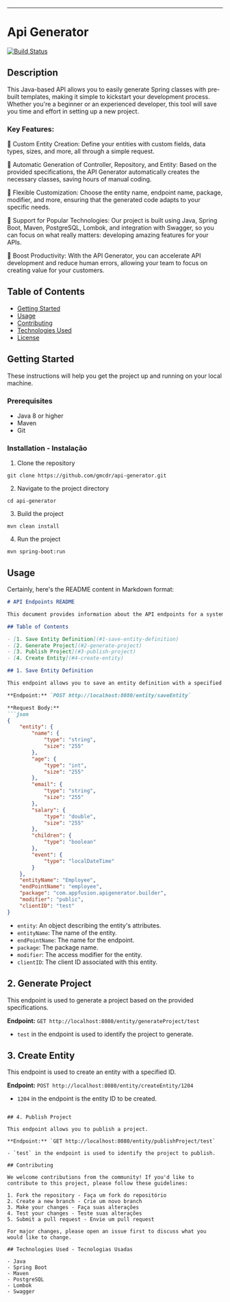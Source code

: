 
---

# Api Generator

[![Build Status](https://travis-ci.org/yourusername/projectname.svg?branch=master)](https://travis-ci.org/yourusername/projectname)

## Description

This Java-based API allows you to easily generate Spring classes with pre-built templates, making it simple to kickstart your development process. Whether you're a beginner or an experienced developer, this tool will save you time and effort in setting up a new project.

### Key Features:
🔷 Custom Entity Creation: Define your entities with custom fields, data types, sizes, and more, all through a simple request.

🔷 Automatic Generation of Controller, Repository, and Entity: Based on the provided specifications, the API Generator automatically creates the necessary classes, saving hours of manual coding.

🔷 Flexible Customization: Choose the entity name, endpoint name, package, modifier, and more, ensuring that the generated code adapts to your specific needs.

🔷 Support for Popular Technologies: Our project is built using Java, Spring Boot, Maven, PostgreSQL, Lombok, and integration with Swagger, so you can focus on what really matters: developing amazing features for your APIs.

🔷 Boost Productivity: With the API Generator, you can accelerate API development and reduce human errors, allowing your team to focus on creating value for your customers.

## Table of Contents

- [Getting Started](#getting-started)
- [Usage](#usage)
- [Contributing](#contributing)
- [Technologies Used](#technologies-used)
- [License](#license)

## Getting Started 

These instructions will help you get the project up and running on your local machine.

### Prerequisites

- Java 8 or higher
- Maven
- Git 

### Installation - Instalação

1. Clone the repository

```shell
git clone https://github.com/gmcdr/api-generator.git
```

2. Navigate to the project directory

```shell
cd api-generator
```

3. Build the project

```shell
mvn clean install
```

4. Run the project 

```shell
mvn spring-boot:run
```

## Usage 

Certainly, here's the README content in Markdown format:

```markdown
# API Endpoints README

This document provides information about the API endpoints for a system generating and managing entities. These endpoints allow you to save and manipulate entity definitions, generate projects, publish projects, and create entities within the system.

## Table of Contents

- [1. Save Entity Definition](#1-save-entity-definition)
- [2. Generate Project](#2-generate-project)
- [3. Publish Project](#3-publish-project)
- [4. Create Entity](#4-create-entity)

## 1. Save Entity Definition

This endpoint allows you to save an entity definition with a specified name, attributes, and metadata.

**Endpoint:** `POST http://localhost:8080/entity/saveEntity`

**Request Body:**
```json
{
    "entity": {
        "name": {
            "type": "string",
            "size": "255"
        },
        "age": {
            "type": "int",
            "size": "255"
        },
        "email": {
            "type": "string",
            "size": "255"
        },
        "salary": {
            "type": "double",
            "size": "255"
        },
        "children": {
            "type": "boolean"
        },
        "event": {
            "type": "localDateTime"
        }
    },
    "entityName": "Employee",
    "endPointName": "employee",
    "package": "com.appfusion.apigenerator.builder",
    "modifier": "public",
    "clientID": "test"
}
```

- `entity`: An object describing the entity's attributes.
- `entityName`: The name of the entity.
- `endPointName`: The name for the endpoint.
- `package`: The package name.
- `modifier`: The access modifier for the entity.
- `clientID`: The client ID associated with this entity.

## 2. Generate Project

This endpoint is used to generate a project based on the provided specifications.

**Endpoint:** `GET http://localhost:8080/entity/generateProject/test`

- `test` in the endpoint is used to identify the project to generate.

## 3. Create Entity

This endpoint is used to create an entity with a specified ID.

**Endpoint:** `POST http://localhost:8080/entity/createEntity/1204`

- `1204` in the endpoint is the entity ID to be created.
```

## 4. Publish Project

This endpoint allows you to publish a project.

**Endpoint:** `GET http://localhost:8080/entity/publishProject/test`

- `test` in the endpoint is used to identify the project to publish.

## Contributing

We welcome contributions from the community! If you'd like to contribute to this project, please follow these guidelines:

1. Fork the repository - Faça um fork do repositório
2. Create a new branch - Crie um novo branch
3. Make your changes - Faça suas alterações
4. Test your changes - Teste suas alterações
5. Submit a pull request - Envie um pull request

For major changes, please open an issue first to discuss what you would like to change.

## Technologies Used - Tecnologias Usadas

- Java
- Spring Boot
- Maven
- PostgreSQL
- Lombok
- Swagger